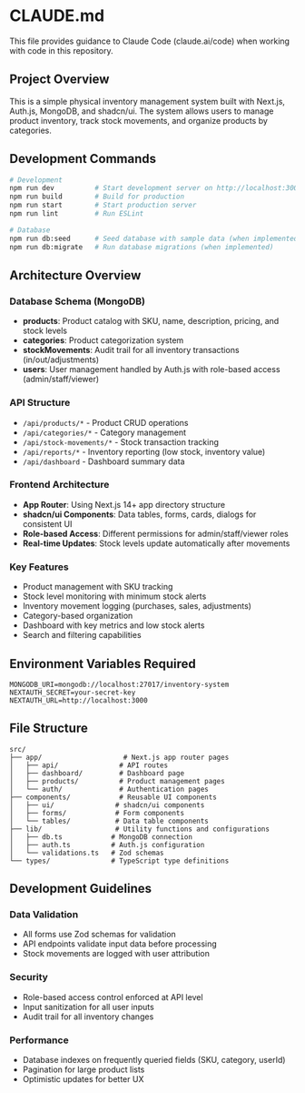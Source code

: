 # CLAUDE.md

This file provides guidance to Claude Code (claude.ai/code) when working with code in this repository.

## Project Overview

This is a simple physical inventory management system built with Next.js, Auth.js, MongoDB, and shadcn/ui. The system allows users to manage product inventory, track stock movements, and organize products by categories.

## Development Commands

```bash
# Development
npm run dev          # Start development server on http://localhost:3000
npm run build        # Build for production
npm run start        # Start production server
npm run lint         # Run ESLint

# Database
npm run db:seed      # Seed database with sample data (when implemented)
npm run db:migrate   # Run database migrations (when implemented)
```

## Architecture Overview

### Database Schema (MongoDB)
- **products**: Product catalog with SKU, name, description, pricing, and stock levels
- **categories**: Product categorization system
- **stockMovements**: Audit trail for all inventory transactions (in/out/adjustments)
- **users**: User management handled by Auth.js with role-based access (admin/staff/viewer)

### API Structure
- `/api/products/*` - Product CRUD operations
- `/api/categories/*` - Category management
- `/api/stock-movements/*` - Stock transaction tracking
- `/api/reports/*` - Inventory reporting (low stock, inventory value)
- `/api/dashboard` - Dashboard summary data

### Frontend Architecture
- **App Router**: Using Next.js 14+ app directory structure
- **shadcn/ui Components**: Data tables, forms, cards, dialogs for consistent UI
- **Role-based Access**: Different permissions for admin/staff/viewer roles
- **Real-time Updates**: Stock levels update automatically after movements

### Key Features
- Product management with SKU tracking
- Stock level monitoring with minimum stock alerts
- Inventory movement logging (purchases, sales, adjustments)
- Category-based organization
- Dashboard with key metrics and low stock alerts
- Search and filtering capabilities

## Environment Variables Required

```env
MONGODB_URI=mongodb://localhost:27017/inventory-system
NEXTAUTH_SECRET=your-secret-key
NEXTAUTH_URL=http://localhost:3000
```

## File Structure

```
src/
├── app/                    # Next.js app router pages
│   ├── api/               # API routes
│   ├── dashboard/         # Dashboard page
│   ├── products/          # Product management pages
│   └── auth/              # Authentication pages
├── components/            # Reusable UI components
│   ├── ui/               # shadcn/ui components
│   ├── forms/            # Form components
│   └── tables/           # Data table components
├── lib/                  # Utility functions and configurations
│   ├── db.ts            # MongoDB connection
│   ├── auth.ts          # Auth.js configuration
│   └── validations.ts   # Zod schemas
└── types/               # TypeScript type definitions
```

## Development Guidelines

### Data Validation
- All forms use Zod schemas for validation
- API endpoints validate input data before processing
- Stock movements are logged with user attribution

### Security
- Role-based access control enforced at API level
- Input sanitization for all user inputs
- Audit trail for all inventory changes

### Performance
- Database indexes on frequently queried fields (SKU, category, userId)
- Pagination for large product lists
- Optimistic updates for better UX